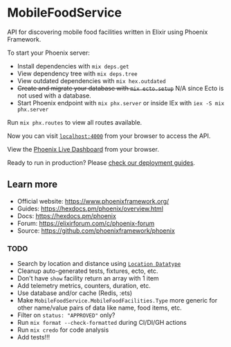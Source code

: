 # MobileFoodService

API for discovering mobile food facilities written in Elixir using Phoenix Framework.

To start your Phoenix server:

* Install dependencies with `mix deps.get`
* View dependency tree with `mix deps.tree`
* View outdated dependencies with `mix hex.outdated`
* ~~Create and migrate your database with `mix ecto.setup`~~ N/A since Ecto is not used with a database.
* Start Phoenix endpoint with `mix phx.server` or inside IEx with `iex -S mix phx.server`

Run `mix phx.routes` to view all routes available.

Now you can visit [`localhost:4000`](http://localhost:4000) from your browser to access the API.

View the [Phoenix Live Dashboard](http://localhost:4000/dashboard) from your browser.

Ready to run in production? Please [check our deployment guides](https://hexdocs.pm/phoenix/deployment.html).

## Learn more

* Official website: <https://www.phoenixframework.org/>
* Guides: <https://hexdocs.pm/phoenix/overview.html>
* Docs: <https://hexdocs.pm/phoenix>
* Forum: <https://elixirforum.com/c/phoenix-forum>
* Source: <https://github.com/phoenixframework/phoenix>

### TODO

* Search by location and distance using [`Location Datatype`](https://dev.socrata.com/docs/datatypes/location.html)
* Cleanup auto-generated tests, fixtures, ecto, etc.
* Don't have `show` facility return an array with 1 item
* Add telemetry metrics, counters, duration, etc.
* Use database and/or cache (Redis, :ets)
* Make `MobileFoodService.MobileFoodFacilities.Type` more generic for other name/value pairs of data like name, food items, etc.
* Filter on `status: "APPROVED"` only?
* Run `mix format --check-formatted` during CI/DI/GH actions
* Run `mix credo` for code analysis
* Add tests!!!
